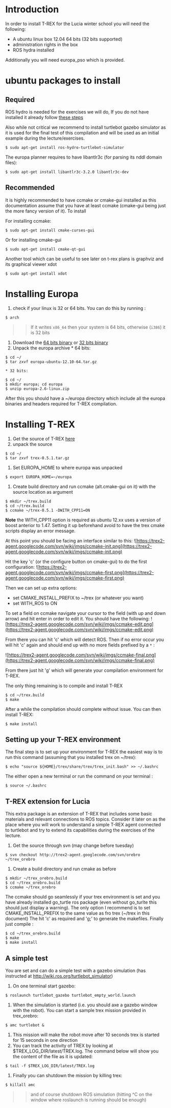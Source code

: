 
# Introduction #

In order to install T-REX for the Lucia winter school you will need the following:
  * A ubuntu linux box 12.04 64 bits (32 bits supported)
  * administration rights in the box
  * ROS hydra installed

Additionally you will need europa\_pso which is provided.

# ubuntu packages to install #
## Required ##

ROS hydro is needed for the exercises we will do, If you do not have installed it already follow [these steps](http://wiki.ros.org/hydro/Installation/Ubuntu)

Also while not critical we recommend to install turtlebot gazebo simulator as it is used for the final test
of this compilation and will be used as an initial example during the lecture/exercises.

```
$ sudo apt-get install ros-hydro-turtlebot-simulator
```

The europa planner requires to have libantlr3c (for parsing its nddl domain files):
```
$ sudo apt-get install libantlr3c-3.2.0 libantlr3c-dev 
```

## Recommended ##
It is highly recommended to have ccmake or cmake-gui installed as this documentation assume that you have at least ccmake (cmake-gui being just the more fancy version of it). To install

For installing ccmake:
```
$ sudo apt-get install cmake-curses-gui 
```
Or for installing cmake-gui
```
$ sudo apt-get install cmake-qt-gui 
```

Another tool which can be useful to see later on t-rex plans is graphviz and its graphical viewer xdot
```
$ sudo apt-get install xdot 
```


# Installing Europa #
  1. check if your linux is 32 or 64 bits. You can do this by running :
```
$ arch 
```
> > If it writes `x86_64` then your system is 64 bits, otherwise (`i386`) it is 32 bits
  1. Download the [64 bits binary](http://code.google.com/p/trex2-agent/downloads/detail?name=europa-ubuntu-12.10-64.tar.gz&can=2&q=) or [32 bits binary](https://code.google.com/p/europa-pso/downloads/detail?name=europa-2.6-linux.zip&can=2&q=)
  1. Unpack the europa archive
    * 64 bits:
```
$ cd ~/
$ tar zxvf europa-ubuntu-12.10-64.tar.gz
```
    * 32 bits:
```
$ cd ~/
$ mkdir europa; cd europa
$ unzip europa-2.6-linux.zip
```
After this you should have a ~/europa directory which include all the europa binaries and headers required for T-REX compilation.

# Installing T-REX #
  1. Get the source of T-REX [here](http://code.google.com/p/trex2-agent/downloads/detail?name=trex-0.5.1.tar.gz&can=2&q=)
  1. unpack the source
```
$ cd ~/
$ tar zxvf trex-0.5.1.tar.gz
```
  1. Set EUROPA\_HOME to where europa was unpacked
```
$ export EUROPA_HOME=~/europa
```
  1. Create build directory and run ccmake (alt.cmake-gui on it) with the source location as argument
```
$ mkdir ~/trex.build
$ cd ~/trex.build
$ ccmake ~/trex-0.5.1 -DWITH_CPP11=ON
```
**Note** the WITH\_CPP11 option is required as ubuntu 12.xx uses a version of boost anterior to 1.47. Setting it up beforehand avoid to have the trex cmake scripts  display an error message.

At this point you should be facing an interface similar to this:
![https://trex2-agent.googlecode.com/svn/wiki/imgs/ccmake-init.png](https://trex2-agent.googlecode.com/svn/wiki/imgs/ccmake-init.png)

Hit the key 'c' (or the configure button on cmake-gui) to do the first configuration:
![https://trex2-agent.googlecode.com/svn/wiki/imgs/ccmake-first.png](https://trex2-agent.googlecode.com/svn/wiki/imgs/ccmake-first.png)

Then we can set up extra options:
  * set CMAKE\_INSTALL\_PREFIX to ~/trex (or whatever you want)
  * set WITH\_ROS to ON

To set a field on ccmake navigate your cursor to the field (with up and down arrow) and hit enter in order to edit it. You should have the following:
![https://trex2-agent.googlecode.com/svn/wiki/imgs/ccmake-edit.png](https://trex2-agent.googlecode.com/svn/wiki/imgs/ccmake-edit.png)

From there you can hit 'c' which will detect ROS. Then if no error occur you will hit 'c' again and should end up with no more fields prefixed by a `*` :

![https://trex2-agent.googlecode.com/svn/wiki/imgs/ccmake-final.png](https://trex2-agent.googlecode.com/svn/wiki/imgs/ccmake-final.png)

From there just hit 'g' which will generate your compilation environment for T-REX.

The only thing remaining is to compile and install T-REX
```
$ cd ~/trex.build
$ make 
```
After a while the compilation should complete without issue. You can then install T-REX:
```
$ make install
```

## Setting up your T-REX environment ##

The final step is to set up your environment for T-REX the easiest way is to run this command
(assuming that you installed trex on ~/trex):
```
$ echo "source ${HOME}/trex/share/trex/trex_init.bash" >> ~/.bashrc
```

The either open a new terminal or run the command on  your terminal :
```
$ source ~/.bashrc
```

## T-REX extension for Lucia ##

This extra package is an extension of T-REX that includes some basic materials and relevant connections to ROS topics. Consider it later on as the place where you will work to understand a simple T-REX agent connected to turtlebot and try to extend its capabilities during the exercises of the lecture.

  1. Get the source through svn (may change before tuesday)
```
$ svn checkout http://trex2-agent.googlecode.com/svn/orebro ~/trex_orebro
```
  1. Create a build directory and run cmake as before
```
$ mkdir ~/trex_orebro.build
$ cd ~/trex_orebro.build
$ ccmake ~/trex_orebro
```
The ccmake should go seamlessly if your trex environment is set and you have already installed go\_turtle ros package (even without go\_turlte this should just display a warning).
The only option I recommend is to set CMAKE\_INSTALL\_PREFIX to  the same value as fro trex (~/trex in this document)
The hit 'c' as required and 'g;' to generate the makefiles. Finally just compile :
```
$ cd ~/trex_orebro.build
$ make 
$ make install
```
## A simple test ##
You  are set and can do a simple test with a gazebo simulation (has instructed at http://wiki.ros.org/turtlebot_simulator)
  1. On one terminal start gazebo:
```
$ roslaunch turtlebot_gazebo turtlebot_empty_world.launch   
```
  1. When the simulation is started  (i.e. you should axe a gazebo window with the robot). You can start a sample trex mission provided in trex\_orebro:
```
$ amc turtlebot &
```
  1. This mission will make the robot move after 10 seconds trex is started for 15 seconds in one direction
  1. You can track the activity of TREX by looking at $TREX\_LOG\_DIR/latest/TREX.log. The command below will show you the content of the file as it is updated:
```
$ tail -f $TREX_LOG_DIR/latest/TREX.log
```
  1. Finally you can shutdown the mission by killing trex:
```
$ killall amc
```
> > and of course shutdown ROS simulation (hitting ^C on the window where roslaunch is running should be enough)